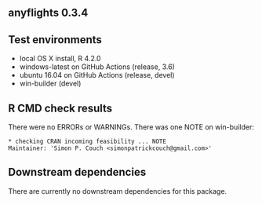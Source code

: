## anyflights 0.3.4

## Test environments

  - local OS X install, R 4.2.0
  - windows-latest on GitHub Actions (release, 3.6)
  - ubuntu 16.04 on GitHub Actions (release, devel)
  - win-builder (devel)

## R CMD check results

There were no ERRORs or WARNINGs. There was one NOTE on win-builder:

```
* checking CRAN incoming feasibility ... NOTE
Maintainer: 'Simon P. Couch <simonpatrickcouch@gmail.com>'
```

## Downstream dependencies

There are currently no downstream dependencies for this package.
